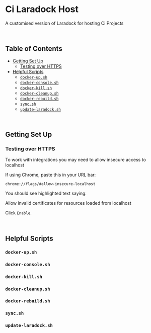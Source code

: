 
# Ci Laradock Host <!-- omit in toc -->

A customised version of Laradock for hosting Ci Projects

&nbsp;




## Table of Contents <!-- omit in toc -->

<!-- toc created automatically via vscode Markdown All in One Plugin https://marketplace.visualstudio.com/items?itemName=yzhang.markdown-all-in-one -->
<!-- toc -->

- [Getting Set Up](#getting-set-up)
  - [Testing over HTTPS](#testing-over-https)
- [Helpful Scripts](#helpful-scripts)
  - [`docker-up.sh`](#docker-upsh)
  - [`docker-console.sh`](#docker-consolesh)
  - [`docker-kill.sh`](#docker-killsh)
  - [`docker-cleanup.sh`](#docker-cleanupsh)
  - [`docker-rebuild.sh`](#docker-rebuildsh)
  - [`sync.sh`](#syncsh)
  - [`update-laradock.sh`](#update-laradocksh)

<!-- tocstop -->

&nbsp;




## Getting Set Up

### Testing over HTTPS

To work with integrations you may need to allow insecure access to localhost

If using Chrome, paste this in your URL bar:

`chrome://flags/#allow-insecure-localhost`


You should see highlighted text saying:

Allow invalid certificates for resources loaded from localhost

Click ` Enable `.
  
&nbsp;





## Helpful Scripts

### `docker-up.sh`


  
  
### `docker-console.sh`


  
  
### `docker-kill.sh`


  
  
### `docker-cleanup.sh`


  
  
### `docker-rebuild.sh`


  
  
### `sync.sh`


  
  
### `update-laradock.sh`



  
  